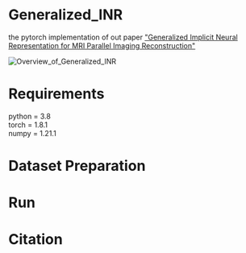 # Generalized_INR  
the pytorch implementation of out paper ["Generalized Implicit Neural Representation for MRI Parallel Imaging Reconstruction"](http://)

![Overview_of_Generalized_INR](./)

# Requirements  
python = 3.8  
torch = 1.8.1  
numpy = 1.21.1  

# Dataset Preparation 

# Run


# Citation  
```bash

```
